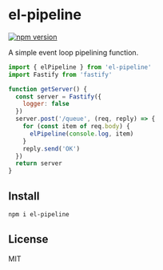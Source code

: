 # el-pipeline

[![npm version](https://img.shields.io/npm/v/el-pipeline)](https://npmjs.com/package/el-pipeline)

A simple event loop pipelining function.

```js
import { elPipeline } from 'el-pipeline'
import Fastify from 'fastify'

function getServer() {
  const server = Fastify({
    logger: false
  })
  server.post('/queue', (req, reply) => {
    for (const item of req.body) {
      elPipeline(console.log, item)
    }
    reply.send('OK')
  })
  return server
}
```

## Install

```sh
npm i el-pipeline
```

## License

MIT
